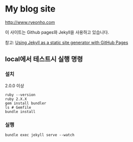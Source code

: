 # My blog site

http://www.ryeonho.com

이 사이트는 Github pages와
Jekyll을 사용하고 있습니다.

참고: [Using Jekyll as a static site generator with GitHub Pages](https://help.github.com/articles/using-jekyll-as-a-static-site-generator-with-github-pages/)

## local에서 테스트시 실행 명령

### 설치

2.0.0 이상

```
ruby --version
ruby 2.X.X
gem install bundler
ls # Gemfile
bundle install
```


### 실행

```
bundle exec jekyll serve --watch
```
